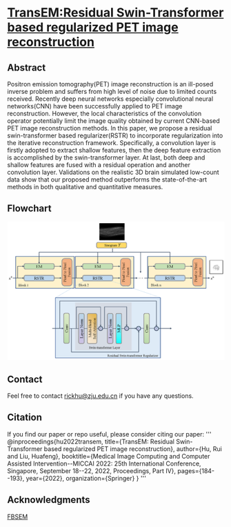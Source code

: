 # [TransEM:Residual Swin-Transformer based regularized PET image reconstruction](https://link.springer.com/chapter/10.1007/978-3-031-16440-8_18)
## Abstract
Positron emission tomography(PET) image reconstruction is an ill-posed inverse problem and suffers from high level of noise due to limited counts received. Recently deep neural networks especially convolutional neural networks(CNN) have been successfully applied to PET image reconstruction. However, the local characteristics of the convolution operator potentially limit the image quality obtained by current CNN-based PET image reconstruction methods. In this paper, we propose a residual swin-transformer based regularizer(RSTR) to incorporate regularization into the iterative reconstruction framework. Specifically, a convolution layer is firstly adopted to extract shallow features, then the deep feature extraction is accomplished by the swin-transformer layer. At last, both deep and shallow features are fused with a residual operation and another convolution layer. Validations on the realistic 3D brain simulated low-count data show that our proposed method outperforms the state-of-the-art methods in both qualitative and quantitative measures.
## Flowchart
![pic](https://github.com/RickHH/TransEM/blob/main/Method.png)
## Contact
Feel free to contact rickhu@zju.edu.cn if you have any questions.
## Citation
If you find our paper or repo useful, please consider citing our paper:
'''
@inproceedings{hu2022transem,
  title={TransEM: Residual Swin-Transformer based regularized PET image reconstruction},
  author={Hu, Rui and Liu, Huafeng},
  booktitle={Medical Image Computing and Computer Assisted Intervention--MICCAI 2022: 25th International Conference, Singapore, September 18--22, 2022, Proceedings, Part IV},
  pages={184--193},
  year={2022},
  organization={Springer}
}
'''
## Acknowledgments
[FBSEM](https://github.com/Abolfazl-Mehranian/FBSEM)

